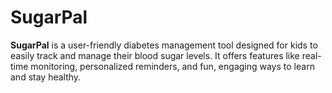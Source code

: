 # SugarPal
**SugarPal** is a user-friendly diabetes management tool designed for kids to easily track and manage their blood sugar levels. It offers features like real-time monitoring, personalized reminders, and fun, engaging ways to learn and stay healthy.

